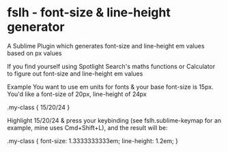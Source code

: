 fslh - font-size & line-height generator
====

A Sublime Plugin which generates font-size and line-height em values based on px values

If you find yourself using Spotlight Search's maths functions or Calculator to figure out font-size and line-height em values

Example
You want to use em units for fonts & your base font-size is 15px. You'd like a font-size of 20px, line-height of 24px

.my-class {
	15/20/24
}

Highlight 15/20/24 & press your keybinding (see fslh.sublime-keymap for an example, mine uses Cmd+Shift+L), and the result will be:

.my-class {
	font-size: 1.3333333333em;
	line-height: 1.2em;
}